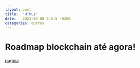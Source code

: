 ```yaml
---
layout: post
title:  "HTMLs"
date:   2021-03-08 5:5:5 -0300
categories: outros
---
```


# Roadmap blockchain até agora! 

[pagina](/paginas/index.html)